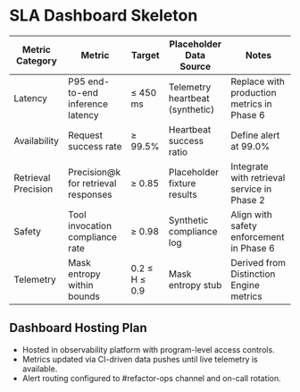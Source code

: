 # SLA Dashboard Skeleton

| Metric Category | Metric | Target | Placeholder Data Source | Notes |
| --------------- | ------ | ------ | ----------------------- | ----- |
| Latency | P95 end-to-end inference latency | ≤ 450 ms | Telemetry heartbeat (synthetic) | Replace with production metrics in Phase 6 |
| Availability | Request success rate | ≥ 99.5% | Heartbeat success ratio | Define alert at 99.0% |
| Retrieval Precision | Precision@k for retrieval responses | ≥ 0.85 | Placeholder fixture results | Integrate with retrieval service in Phase 2 |
| Safety | Tool invocation compliance rate | ≥ 0.98 | Synthetic compliance log | Align with safety enforcement in Phase 6 |
| Telemetry | Mask entropy within bounds | 0.2 ≤ H ≤ 0.9 | Mask entropy stub | Derived from Distinction Engine metrics |

## Dashboard Hosting Plan
- Hosted in observability platform with program-level access controls.
- Metrics updated via CI-driven data pushes until live telemetry is available.
- Alert routing configured to #refactor-ops channel and on-call rotation.
